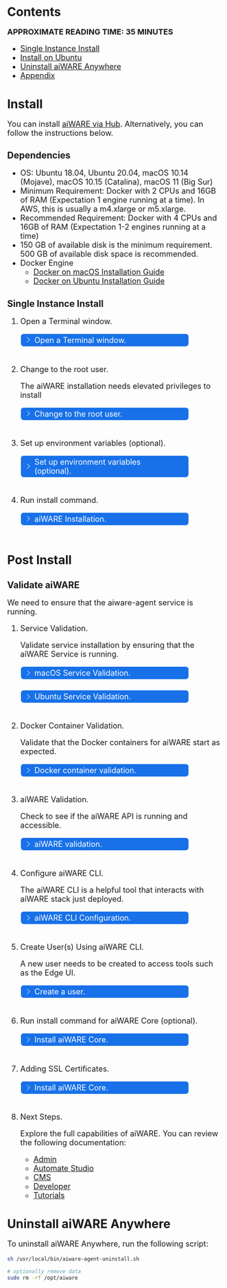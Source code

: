 # Contents <!-- {docsify-ignore} -->

**APPROXIMATE READING TIME: 35 MINUTES**

* [Single Instance Install](#single-instance-install) 
* [Install on Ubuntu](#install-on-ubuntu)
* [Uninstall aiWARE Anywhere](#uninstall-aiware-anywhere)
* [Appendix](#appendix)

# Install
You can install [aiWARE via Hub](/aiware/hub). Alternatively, you can follow the instructions below. 
<!-- Replace the above with Hub once released https://hub.aiware.com -->

## Dependencies

* OS:  Ubuntu 18.04, Ubuntu 20.04, macOS 10.14 (Mojave), macOS 10.15 (Catalina), macOS 11 (Big Sur)
* Minimum Requirement: Docker with 2 CPUs and 16GB of RAM (Expectation 1 engine running at a time). In AWS, this is usually a m4.xlarge or m5.xlarge. 
* Recommended Requirement: Docker with 4 CPUs and 16GB of RAM (Expectation 1-2 engines running at a time)
* 150 GB of available disk is the minimum requirement. 500 GB of available disk space is recommended. 
* Docker Engine
  * [Docker on macOS Installation Guide](https://docs.docker.com/docker-for-mac/install/)
  * [Docker on Ubuntu Installation Guide](https://docs.docker.com/engine/install/ubuntu/)

## Single Instance Install

1. Open a Terminal window. 
   
    <div class="collapse-accordion"><ul><li>
    <input type="checkbox" id="list-item-1">
    <label for="list-item-1"><span class="expandText">Open a Terminal window.</span><span class="collapseText">Click here to close this section.</span></label>
    <ul>
    <li class="inner-content">
   macOS: This can be done by opening Spotlight (⌘ + space) and typing `Terminal` followed by pressing the return key.
   
   Ubuntu: Press `Ctrl` + `Alt` + `T` to open a terminal window.
   </li>                  
   </ul>
   </li>          
   </ul>
   </div>

1. Change to the root user.

   The aiWARE installation needs elevated privileges to install

    <div class="collapse-accordion"><ul><li>
    <input type="checkbox" id="list-item-2">
    <label for="list-item-2"><span class="expandText">Change to the root user.</span><span class="collapseText">Click here to close this section.</span></label>
    <ul>
    <li class="inner-content">

    ```bash
    sudo bash 
    ```

    The root access is specified in Ubuntu Linux by root@hostname. For macOS, root indicates that you have root access.

    <!-- make the screenshot smaller -->
    <img src="https://user-images.githubusercontent.com/65766301/122611396-e3314800-d09e-11eb-8ce0-7fd9fbc5c2c6.PNG" width="500" align="middle" alt="screenshot 1"/>

   </li>                  
   </ul>
   </li>          
   </ul>
   </div>

1. Set up environment variables (optional).

    <div class="collapse-accordion"><ul><li>
    <input type="checkbox" id="list-item-3">
    <label for="list-item-3"><span class="expandText">Set up environment variables (optional).</span><span class="collapseText">Click here to close this section.</span></label>
    <ul>
    <li class="inner-content">

    The following environment environments are necessary for an initial installation. `AIWARE_MODE` indicates the mode that should be installed. `AIWARE_MODE` with `single` mode installs the entire aiWARE stack on an instance. This is suitable for a single instance installation. This variable is broken up for a [cluster installation](/aiware/install/cluster). `AIWARE_HOST_EXPIRE` prevents instances in a cloud (such as AWS) from termination. aiWARE gives each instance a lifecycle. `AIWARE_INIT_TOKEN` provides the initial admin token for the installation. 

    If you're installing aiWARE Anywhere on a private domain name, you'll need to add the `AIWARE_DOMAIN_NAME` environment variable. Go to the [SSL Certificate](#Adding-SSL-Certificates) section for details about setting up SSL certificates with aiWARE Applications.
    <!-- single needs updating in code-->
    <!-- #export AIWARE_MODE=controller,db,api,lb,engine,redis,prometheus,minio,nsq,es,automate -->
    <!-- if AIWARE_MODE isn't set, assume single -->

    ```bash
    export AIWARE_MODE=redis,db,nsq,es,api,lb,minio,engine,automate,controller
    export AIWARE_HOST_EXPIRE=false
    export AIWARE_INIT_TOKEN=`uuidgen` # generate a random UUID for
    
    # Set a domain for aiware - REQ'd if using Core due to SSL for the applications
    # export AIWARE_DOMAIN_NAME=dev-local.aiware.com
     
    echo "AIWARE_INIT_TOKEN is $AIWARE_INIT_TOKEN"
    ```

    *Optional* For custom domains
    ```bash
    export AIWARE_DOMAIN_NAME=dev-local.aiware.run
    ```

    `uuidgen` should be a globally unique identifier. If you don't have 'uuidgen` installed on your local machine, [UUID Generator](https://www.uuidgenerator.net/) is an alternate source.

    Note that the value of `AIWARE_INIT_TOKEN` is important. This will be the "Bearer Token" that
    you'll need to authorize calls to `aiware-agent` later, so make sure you record this somewhere.

    Set the [environment variables](/aiware/install/envs) that you want before installation. 

    Tip: If you are reinstalling aiWARE on the machine, make sure that the variables are set to the right values. [Learn more](/aiware/troubleshooting/maintenance)

   </li>                  
   </ul>
   </li>          
   </ul>
   </div>

1. Run install command.

    <div class="collapse-accordion"><ul><li>
    <input type="checkbox" id="list-item-4">
    <label for="list-item-4"><span class="expandText">aiWARE Installation.</span><span class="collapseText">Click here to close this section.</span></label>
    <ul>
    <li class="inner-content">

    ```bash
    curl -sfL https://get.aiware.com |  sh -
    ```

    This will install the aiware-agent as a service.

   </li>                  
   </ul>
   </li>          
   </ul>
   </div>

# Post Install

## Validate aiWARE

We need to ensure that the aiware-agent service is running. 

1. Service Validation.

   Validate service installation by ensuring that the aiWARE Service is running.

   <div class="collapse-accordion"><ul><li>
   <input type="checkbox" id="list-item-5">
   <label for="list-item-5"><span class="expandText">macOS Service Validation.</span><span class="collapseText">Click here to close this section.</span></label>
   <ul>
   <li class="inner-content">

   macOS: You can check the status of the installation via running `launchctl list | grep aiware-agent`

   ![screenshot 2](https://user-images.githubusercontent.com/53197964/123053909-37973900-d3b9-11eb-9e29-590a14a113c6.png)

   </li>                  
   </ul>
   </li>          
   </ul>
   </div>

   <div class="collapse-accordion"><ul><li>
   <input type="checkbox" id="list-item-6">
   <label for="list-item-6"><span class="expandText">Ubuntu Service Validation.</span><span class="collapseText">Click here to close this section.</span></label>
   <ul>
   <li class="inner-content">

   Ubuntu: This will install the aiware-agent as a service. You can check the status via running `service aiware-agent status` command or monitor it in real-time with `watch service aiware-agent status`.

   ![screenshot 3](https://user-images.githubusercontent.com/53197964/123047225-e5064e80-d3b1-11eb-8972-cdee8d8ee45d.png)

   </li>                  
   </ul>
   </li>          
   </ul>
   </div>

1. Docker Container Validation.
   
   Validate that the Docker containers for aiWARE start as expected. 

   <div class="collapse-accordion"><ul><li>
   <input type="checkbox" id="list-item-7">
   <label for="list-item-7"><span class="expandText">Docker container validation.</span><span class="collapseText">Click here to close this section.</span></label>
   <ul>
   <li class="inner-content">

   Run: `docker ps -a`. This should show the `aiware-prom-alertmgr`, `aiware-prometheus`, `cadvisor`, `aiware-controller`, and other services with the prefix `aiware-` 

   ![screenshot 4](https://user-images.githubusercontent.com/53197964/123047643-64941d80-d3b2-11eb-8148-8eb58cf1ddc3.png)

   If you notice any issues, visit the [Troubleshooting page](/aiware/install/troubleshooting/maintenance) for steps to address potential issues. 

   </li>                  
   </ul>
   </li>          
   </ul>
   </div>

1. aiWARE Validation.

   Check to see if the aiWARE API is running and accessible. 

   <div class="collapse-accordion"><ul><li>
   <input type="checkbox" id="list-item-8">
   <label for="list-item-8"><span class="expandText">aiWARE validation.</span><span class="collapseText">Click here to close this section.</span></label>
   <ul>
   <li class="inner-content">

   Go to http://localhost:9000/edge/v1/version, or curl localhost:9000/edge/v1/version, for aiWARE Edge version information.  This will return information such as:

   ```bash
   { "version": "Build number: , Build time: 2021-04-27_19:30:26, Build commit hash: b6e1b627c20489463f7dca463200649af1000222" }
   ```

   If you are running aiWARE on a VM or remote machine, replace localhost with the IP address or hostname of that machine. 

   If you run into issues, visit the [Troubleshooting page](/aiware/install/troubleshooting/maintenance) for steps to address potential issues. 

   </li>                  
   </ul>
   </li>          
   </ul>
   </div>

1. Configure aiWARE CLI.

   The aiWARE CLI is a helpful tool that interacts with aiWARE stack just deployed. 

   <div class="collapse-accordion"><ul><li>
   <input type="checkbox" id="list-item-9">
   <label for="list-item-9"><span class="expandText">aiWARE CLI Configuration.</span><span class="collapseText">Click here to close this section.</span></label>
   <ul>
   <li class="inner-content">

   Create `~/.config/aiware-cli.yaml`. This step is helpful if you are working with an aiWARE Anywhere installation that is not on your local environment or if you are managing multiple aiWARE Anywhere clusters. 

   ```bash
   ---
   profiles:
     default:
       url: "http://localhost:9000/edge/v1"
       token: "<INSERT $AIWARE_INIT_TOKEN here>"
   ```
    
   Replace `$AIWARE_INIT_TOKEN` with the actual token from the installation step. The value should be in UUID format.

   </li>                  
   </ul>
   </li>          
   </ul>
   </div>

1. Create User(s) Using aiWARE CLI.

   A new user needs to be created to access tools such as the Edge UI. 

   <div class="collapse-accordion"><ul><li>
   <input type="checkbox" id="list-item-10">
   <label for="list-item-10"><span class="expandText">Create a user.</span><span class="collapseText">Click here to close this section.</span></label>
   <ul>
   <li class="inner-content">

   Running the following using the aiWARE CLI will create a new user `admin-user` with the password `test123`
    
   ```bash
   ai users create -a --display-name Admin -e admin@admin.com --password test123 admin-user
   ```
   </li>                  
   </ul>
   </li>          
   </ul>
   </div>

1. Run install command for aiWARE Core (optional).
   <!-- to be removed -->
   <!-- Note the default channel -->
   <!-- Add to installation script, assume single -->

   <div class="collapse-accordion"><ul><li>
   <input type="checkbox" id="list-item-11">
   <label for="list-item-11"><span class="expandText">Install aiWARE Core.</span><span class="collapseText">Click here to close this section.</span></label>
   <ul>
   <li class="inner-content">

    ```bash
    ai hub install core
    ```

    This will install the aiware-agent as a service. You can check the status via running `service aiware-agent status` command or monitor
    it in real-time with `watch service aiware-agent status`.

   </li>                  
   </ul>
   </li>          
   </ul>
   </div>

1. Adding SSL Certificates.

   <div class="collapse-accordion"><ul><li>
   <input type="checkbox" id="list-item-12">
   <label for="list-item-12"><span class="expandText">Install aiWARE Core.</span><span class="collapseText">Click here to close this section.</span></label>
   <ul>
   <li class="inner-content">
   To add a SSL certificate to an installation of aiWARE Anywhere, you'll need the following:

   * A server certificate. (server.pem)
   * A server certificate key. (server.pem.key)
   * (Optional) A CA bundle. This should be a file with the certificate authority's certificate and all intermediate certificate authority certificates in a chain. (ca.pem)

   The certificates are located in the directory <AIWARE_ROOT>/haproxy/certs. The below will add the certificates for dev-local.aiware.run. For a standard installation of aiWARE, `AIWARE_ROOT` is `/opt/aiware`. Here are the installation steps:

   ```bash
   
   sudo su
   cd /opt/aiware/haproxy/certs
   # Replace the following files, ca.pem, server.pem and server.pem.key
   # Download server.pem for dev-local.aiware.run
   curl https://get.aiware.com/anywhere/certs/server.pem -sLO
   # Download server.pem.key for dev-local.aiware.run
   curl https://get.aiware.com/anywhere/certs/server.pem.key -sLO
   # Restart HAProxy container
   docker restart aiware-haproxy
   ```

   </li>
   </ul>
   </li>
   </ul>
   </div>

1. Next Steps.

   Explore the full capabilities of aiWARE. You can review the following documentation:

   - [Admin](/aiware/aiWARE-in-depth/apps/?id=admin) <!-- doublecheck -->
   - [Automate Studio](/aiware/aiWARE-in-depth/apps/?id=automate-studio)
   - [CMS](/aiware/aiWARE-in-depth/apps/?id=cms)
   - [Developer](/aiware/aiWARE-in-depth/apps/?id=developer)
   - [Tutorials](/tutorials/pages/getting-started) <!-- update the link -->
 

# Uninstall aiWARE Anywhere
To uninstall aiWARE Anywhere, run the following script: 
```bash 
sh /usr/local/bin/aiware-agent-uninstall.sh

# optionally remove data
sudo rm -rf /opt/aiware
```


<style>
     p, ul, ol, li { font-size: 18px !important;}

label {
        color: #fff;
    }
    
    .markdown-section code {
        border-radius: 2px;
        color: #322;
        font-size: .8rem;
        margin: 0 2px;
        padding: 3px 5px;
        white-space: pre-wrap;
    }
    
    .collapse-accordion { width:83%; padding-bottom: 25px; }

    .collapse-accordion ul {
        list-style: none;
        margin: 0;
        padding: 0;
    }

    .collapse-accordion label {
        display: block;
        cursor: pointer;
        padding: 4px 32px;
        border: 1px solid #fff;
        border-radius: 7px;
        border-bottom: none;
        background-color: #1871E8;
        position: relative;
    }

    .collapse-accordion label:hover {
        background: #999;
    }

    .collapse-accordion label:after {
        content: "";
        position: absolute;
        width: 8px;
        height: 8px;
        text-indent: -9999px;
        border-top: 1px solid #f2f2f2;
        border-left: 1px solid #f2f2f2;
        -webkit-transition: all .3s ease-in-out;
        transition: all .3s ease-in-out;
        text-decoration: none;
        color: transparent;
        -webkit-user-select: none;
        -moz-user-select: none;
        -ms-user-select: none;
        user-select: none;
        transform: rotate(135deg);
        left: 10px;
        top: 50%;
        margin-top: -5px;
    }

    .collapse-accordion input[type="checkbox"]:checked+label:after {
        transform: rotate(-135deg);
        top: 20px;
    }

    .collapse-accordion input[type="radio"]:checked+label:after {
        transform: rotate(-135deg);
        top: 20px;
    }

    .collapse-accordion label.last {
        border-bottom: 1px solid #fff;
    }

    .collapse-accordion ul ul li {
        padding: 10px;
    }

    .inner-content p{
        font-size: 18px;
    }
    .inner-content *{
        font-size: 18px;
    }
    .inner-content code *{
        font-size: 14px;
    }


    .collapse-accordion input[type="checkBox"] {
        position: absolute;
        left: -9999px;
    }
    
    .collapse-accordion input[type="radio"] {
        position: absolute;
        left: -9999px;
    }

    .collapse-accordion input[type="checkBox"]~ul {
        height: 0;
        transform: scaleY(0);
      transition: transform .2s ease-out;
    }
    
    .collapse-accordion input[type="radio"]~ul {
        height: 0;
        transform: scaleY(0);
        transition: transform .5s ease-out;
    }

    .collapse-accordion input[type="checkBox"]:checked~ul {
        height: 100%;
        transform-origin: top;
        transition: transform .5s ease-out;
        transform: scaleY(1);
    }

   .collapse-accordion input[type="radio"]:checked~ul {
        height: 100%;
        transform-origin: top;
        transition: transform .2s ease-out;
        transform: scaleY(1);
    }

    .collapse-accordion input[type="checkBox"]:checked+label {
        background:#00a2ff;
        border-bottom: 1px solid #fff;
    }

    .collapse-accordion input[type="radio"]:checked+label {
        background: red;
        border-bottom: 1px solid #fff;
    }

    .collapse-accordion input[type="checkbox"]:checked+label .collapseText {
        display: block;
    }

   .collapse-accordion input[type="radio"]:checked+label .collapseText {
        display: block;
    }

    .collapse-accordion input[type="checkbox"]:checked+label .expandText {
        display: none;
    }

.collapse-accordion input[type="radio"]:checked+label .expandText {
        display: none;
    }

    .collapseText {
        display: none;
    }

.info {
  margin-top: 50px;
color: #000;
  font-size: 24px;
}
.info span {
  color: red;
}

li {
    font-size: 16px;
}
</style>
